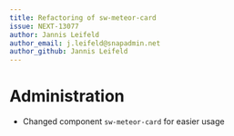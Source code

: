 ```yaml
---
title: Refactoring of sw-meteor-card
issue: NEXT-13077
author: Jannis Leifeld
author_email: j.leifeld@snapadmin.net 
author_github: Jannis Leifeld
---
```

# Administration
* Changed component `sw-meteor-card` for easier usage
